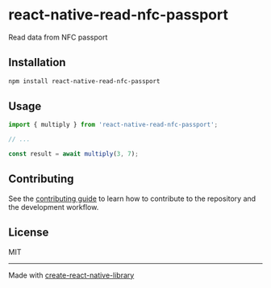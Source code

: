 # react-native-read-nfc-passport

Read data from NFC passport

## Installation

```sh
npm install react-native-read-nfc-passport
```

## Usage


```js
import { multiply } from 'react-native-read-nfc-passport';

// ...

const result = await multiply(3, 7);
```


## Contributing

See the [contributing guide](CONTRIBUTING.md) to learn how to contribute to the repository and the development workflow.

## License

MIT

---

Made with [create-react-native-library](https://github.com/callstack/react-native-builder-bob)

